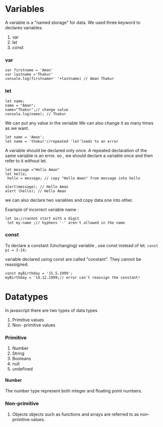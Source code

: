 # Variables

A variable is a "named storage" for data.
We used three keyword to declares variables.
1. var 
2. let 
3. const

### var 
```
var firstname = 'Aman'
var lastname ='Thakur'
console.log(firstname+' '+lastname) // Aman Thakur
```
### let
``` 
let name;
name = "Aman";
name="Thakur";// change value
console.log(name); // Thakur

```
We can put any value in the veriable 
We can also change it as many times as we want.

```
let name = 'Aman';
let name = 'thakur'//repeated 'let'leads to an error

```
A variable should be declared only once.
A repeated declaration of the same variable is an error.
so , we should declare a variable once and then refer to it without let.

```
let message ="Hello Aman"
let hello;
 hello = message; // copy "Hello Aman" from message into hello 

alert(message); // Hello Aman
alert (hello); // Hello Aman
```
we can also declare two variables and copy data one into other.

Example of  incorrect variable name :
```
let 1a;//cannot start with a digit 
 let my-name ;// hyphens '-' aren't allowed in the name
 ```

### const
To declare a constant (Unchanging) variable , use const instead of let.
 `const pi = 3.14;`

variable declared using const are called "constant". 
They cannot be reassigned.
```
const myBirthday = '15.5.1999';
myBirthday = '14.12.1999;// error can't reassign the constant!

```


# Datatypes

In javascript there are two types of data types
1. Primitive values
2. Non- primitive values

### Primitive
1. Number
2. String
3. Booleans
4. null
5. undefined

#### Number
The number type represent both integer and floating point numbers.

### Non-primitive 
1. Objects
objects such as functions and arrays are referred to as non-primitive values.
